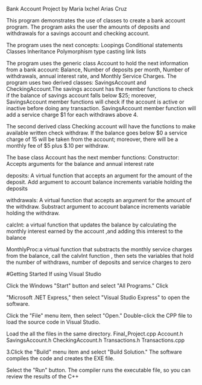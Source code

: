 Bank Account Project by Maria Ixchel Arias Cruz

This program demonstrates the use of classes to create a bank account program. The program asks the user the amounts of deposits and withdrawals for a savings account and checking account.

The program uses the next concepts: Loopings Conditional statements Classes Inheritance Polymorphism type casting link lists

The program uses the generic class Account to hold the next information from a bank account: Balance, Number of deposits per month, Number of withdrawals, annual interest rate, and Monthly Service Charges. The program uses two derived classes: SavingsAccount and CheckingAccount.The savings account has the member functions to check if the balance of savings account falls below $25; moreover, SavingsAccount member functions will check if the account is active or inactive before doing any transaction. SavingsAccount member function will add a service charge $1 for each withdraws above 4.

The second derived class Checking account will have the functions to make available written check withdraw. If the balance goes below $0 a service charge of 15 will be taken from the account; moreover, there will be a monthly fee of $5 plus $.10 per withdraw.

The base class Account has the next member functions: Constructor: Accepts arguments for the balance and annual interest rate

deposits: A virtual function that accepts an argument for the amount of the deposit. Add argument to account balance increments variable holding the deposits

withdrawals: A virtual function that accepts an argument for the amount of the withdraw. Substract argument to account balance increments variable holding the withdraw.

calcInt: a virtual function that updates the balance by calculating the monthly interest earned by the account	,and adding this imterest to the balance

MonthlyProc:a virtual function that substracts the monthly service charges from the balance, call the calvInt function , then sets the variables that hold the number of withdraws, number of deposits and service charges to zero

#Getting Started If using Visual Studio

Click the Windows "Start" button and select "All Programs." Click

"Microsoft .NET Express," then select "Visual Studio Express" to open the software.

Click the "File" menu item, then select "Open." Double-click the CPP file to load the source code in Visual Studio.

Load the all the files in the same directory. Final_Project.cpp Account.h SavingsAccount.h CheckingAccount.h Transactions.h Transactions.cpp

3.Click the "Build" menu item and select "Build Solution." The software compiles the code and creates the EXE file.

Select the "Run" button. The compiler runs the executable file, so you can
review the results of the C++

